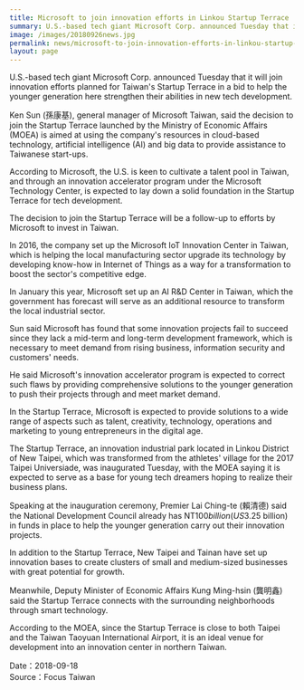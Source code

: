 ```yaml
---
title: Microsoft to join innovation efforts in Linkou Startup Terrace
summary: U.S.-based tech giant Microsoft Corp. announced Tuesday that it will join innovation efforts planned for Taiwan's Startup Terrace in a bid to help the younger generation here strengthen their abilities in new tech development.
image: /images/20180926news.jpg
permalink: news/microsoft-to-join-innovation-efforts-in-linkou-startup-terrace/
layout: page
---
```

U.S.-based tech giant Microsoft Corp. announced Tuesday that it will join innovation efforts planned for Taiwan's Startup Terrace in a bid to help the younger generation here strengthen their abilities in new tech development.

Ken Sun (孫康基), general manager of Microsoft Taiwan, said the decision to join the Startup Terrace launched by the Ministry of Economic Affairs (MOEA) is aimed at using the company's resources in cloud-based technology, artificial intelligence (AI) and big data to provide assistance to Taiwanese start-ups.

According to Microsoft, the U.S. is keen to cultivate a talent pool in Taiwan, and through an innovation accelerator program under the Microsoft Technology Center, is expected to lay down a solid foundation in the Startup Terrace for tech development.

The decision to join the Startup Terrace will be a follow-up to efforts by Microsoft to invest in Taiwan.

In 2016, the company set up the Microsoft IoT Innovation Center in Taiwan, which is helping the local manufacturing sector upgrade its technology by developing know-how in Internet of Things as a way for a transformation to boost the sector's competitive edge.

In January this year, Microsoft set up an AI R&D Center in Taiwan, which the government has forecast will serve as an additional resource to transform the local industrial sector.

Sun said Microsoft has found that some innovation projects fail to succeed since they lack a mid-term and long-term development framework, which is necessary to meet demand from rising business, information security and customers' needs.

He said Microsoft's innovation accelerator program is expected to correct such flaws by providing comprehensive solutions to the younger generation to push their projects through and meet market demand.

In the Startup Terrace, Microsoft is expected to provide solutions to a wide range of aspects such as talent, creativity, technology, operations and marketing to young entrepreneurs in the digital age.

The Startup Terrace, an innovation industrial park located in Linkou District of New Taipei, which was transformed from the athletes' village for the 2017 Taipei Universiade, was inaugurated Tuesday, with the MOEA saying it is expected to serve as a base for young tech dreamers hoping to realize their business plans.

Speaking at the inauguration ceremony, Premier Lai Ching-te (賴清德) said the National Development Council already has NT$100 billion (US$3.25 billion) in funds in place to help the younger generation carry out their innovation projects.

In addition to the Startup Terrace, New Taipei and Tainan have set up innovation bases to create clusters of small and medium-sized businesses with great potential for growth.

Meanwhile, Deputy Minister of Economic Affairs Kung Ming-hsin (龔明鑫) said the Startup Terrace connects with the surrounding neighborhoods through smart technology.

According to the MOEA, since the Startup Terrace is close to both Taipei and the Taiwan Taoyuan International Airport, it is an ideal venue for development into an innovation center in northern Taiwan. 

Date：2018-09-18
<br/>
Source：Focus Taiwan
